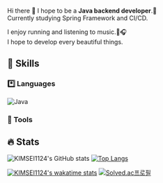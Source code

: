 Hi there 👋 I hope to be a **Java backend developer**.🚀<br>
Currently studying Spring Framework and CI/CD.

I enjoy running and listening to music.🏃🎧<br>
I hope to develop every beautiful things.

## 💪 Skills

### *️⃣ Languages
![Java](https://img.shields.io/badge/-java-orange)
### 🔧 Tools


## 🔥 Stats
![KIMSEI1124's GitHub stats](https://github-readme-stats.vercel.app/api?username=KIMSEI1124&show_icons=true)
[![Top Langs](https://github-readme-stats.vercel.app/api/top-langs/?username=KIMSEI1124&layout=compact)](https://github.com/anuraghazra/github-readme-stats)

[![KIMSEI1124's wakatime stats](https://github-readme-stats.vercel.app/api/wakatime?username=KIMSEI1124)](https://github.com/anuraghazra/github-readme-stats)
[![Solved.ac프로필](http://mazassumnida.wtf/api/generate_badge?boj=bbomi1973)](https://solved.ac/bbomi1973)

<!--
**KIMSEI1124/KIMSEI1124** is a ✨ _special_ ✨ repository because its `README.md` (this file) appears on your GitHub profile.

Here are some ideas to get you started:

- 🔭 I’m currently working on ...
- 🌱 I’m currently learning ...
- 👯 I’m looking to collaborate on ...
- 🤔 I’m looking for help with ...
- 💬 Ask me about ...
- 📫 How to reach me: ...
- 😄 Pronouns: ...
- ⚡ Fun fact: ...
-->
